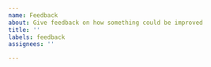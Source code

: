 ```yaml
---
name: Feedback
about: Give feedback on how something could be improved
title: ''
labels: feedback
assignees: ''

---
```



